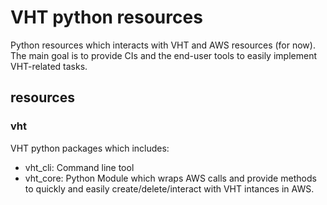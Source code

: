 # VHT python resources

Python resources which interacts with VHT and AWS resources (for now). The main goal is to provide CIs and the end-user tools to easily implement VHT-related tasks.

## resources

### vht
VHT python packages which includes:
* vht_cli: Command line tool
* vht_core: Python Module which wraps AWS calls and provide methods to quickly and easily create/delete/interact with VHT intances in AWS.
